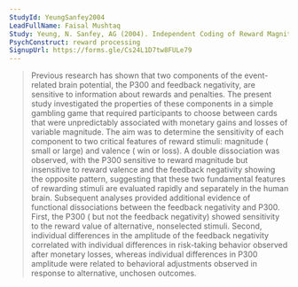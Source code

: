 ```yaml
---
StudyId: YeungSanfey2004
LeadFullName: Faisal Mushtaq
Study: Yeung, N. Sanfey, AG (2004). Independent Coding of Reward Magnitude and Valence in the Human Brain. Journal of Neuroscience, 24(28), 6258–6264. https://doi.org/10.1523/JNEUROSCI.4537-03.2004
PsychConstruct: reward processing
SignupUrl: https://forms.gle/Cs24L1D7tw8FULe79
---
```


> Previous research has shown that two components of the event-related brain potential, the P300 and feedback negativity, are sensitive to information about rewards and penalties. The present study investigated the properties of these components in a simple gambling game that required participants to choose between cards that were unpredictably associated with monetary gains and losses of variable magnitude. The aim was to determine the sensitivity of each component to two critical features of reward stimuli: magnitude ( small or large) and valence ( win or loss). A double dissociation was observed, with the P300 sensitive to reward magnitude but insensitive to reward valence and the feedback negativity showing the opposite pattern, suggesting that these two fundamental features of rewarding stimuli are evaluated rapidly and separately in the human brain. Subsequent analyses provided additional evidence of functional dissociations between the feedback negativity and P300. First, the P300 ( but not the feedback negativity) showed sensitivity to the reward value of alternative, nonselected stimuli. Second, individual differences in the amplitude of the feedback negativity correlated with individual differences in risk-taking behavior observed after monetary losses, whereas individual differences in P300 amplitude were related to behavioral adjustments observed in response to alternative, unchosen outcomes.